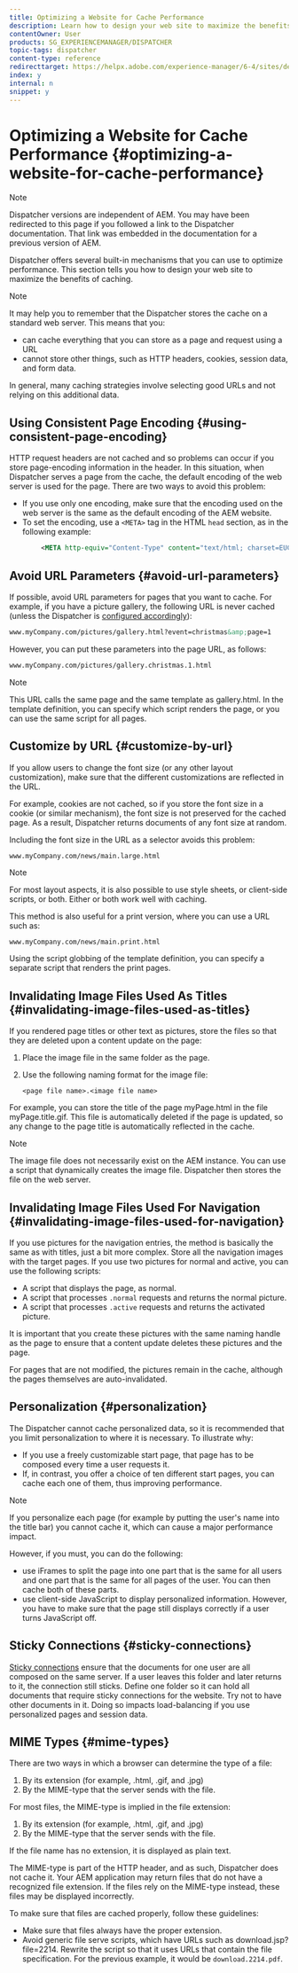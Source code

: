 ```yaml
---
title: Optimizing a Website for Cache Performance
description: Learn how to design your web site to maximize the benefits of caching.
contentOwner: User
products: SG_EXPERIENCEMANAGER/DISPATCHER
topic-tags: dispatcher
content-type: reference
redirecttarget: https://helpx.adobe.com/experience-manager/6-4/sites/deploying/using/configuring-performance.html
index: y
internal: n
snippet: y
---
```


# Optimizing a Website for Cache Performance {#optimizing-a-website-for-cache-performance}

<!-- 

Comment Type: remark
Last Modified By: Silviu Raiman (raiman)
Last Modified Date: 2017-10-25T04:13:34.919-0400

<p>This is a redirect to /experience-manager/6-2/sites/deploying/using/configuring-performance.html</p>

 -->

>[!NOTE]
>
>Dispatcher versions are independent of AEM. You may have been redirected to this page if you followed a link to the Dispatcher documentation. That link was embedded in the documentation for a previous version of AEM.

Dispatcher offers several built-in mechanisms that you can use to optimize performance. This section tells you how to design your web site to maximize the benefits of caching.

>[!NOTE]
>
>It may help you to remember that the Dispatcher stores the cache on a standard web server. This means that you:
>
>* can cache everything that you can store as a page and request using a URL
>* cannot store other things, such as HTTP headers, cookies, session data, and form data.
>
>In general, many caching strategies involve selecting good URLs and not relying on this additional data.

## Using Consistent Page Encoding {#using-consistent-page-encoding}

HTTP request headers are not cached and so problems can occur if you store page-encoding information in the header. In this situation, when Dispatcher serves a page from the cache, the default encoding of the web server is used for the page. There are two ways to avoid this problem:

* If you use only one encoding, make sure that the encoding used on the web server is the same as the default encoding of the AEM website.
* To set the encoding, use a `<META>` tag in the HTML `head` section, as in the following example:

```xml
        <META http-equiv="Content-Type" content="text/html; charset=EUC-JP">
```

## Avoid URL Parameters {#avoid-url-parameters}

If possible, avoid URL parameters for pages that you want to cache. For example, if you have a picture gallery, the following URL is never cached (unless the Dispatcher is [configured accordingly](dispatcher-configuration.md#main-pars_title_24)):

```xml
www.myCompany.com/pictures/gallery.html?event=christmas&amp;page=1
```

However, you can put these parameters into the page URL, as follows: 

```xml
www.myCompany.com/pictures/gallery.christmas.1.html

```

>[!NOTE]
>
>This URL calls the same page and the same template as gallery.html. In the template definition, you can specify which script renders the page, or you can use the same script for all pages.

## Customize by URL {#customize-by-url}

If you allow users to change the font size (or any other layout customization), make sure that the different customizations are reflected in the URL.

For example, cookies are not cached, so if you store the font size in a cookie (or similar mechanism), the font size is not preserved for the cached page. As a result, Dispatcher returns documents of any font size at random.

Including the font size in the URL as a selector avoids this problem:

```xml
www.myCompany.com/news/main.large.html
```

>[!NOTE]
>
>For most layout aspects, it is also possible to use style sheets, or client-side scripts, or both. Either or both work well with caching.
>
>This method is also useful for a print version, where you can use a URL such as:
>
>`www.myCompany.com/news/main.print.html`
>
>Using the script globbing of the template definition, you can specify a separate script that renders the print pages.

## Invalidating Image Files Used As Titles {#invalidating-image-files-used-as-titles}

If you rendered page titles or other text as pictures, store the files so that they are deleted upon a content update on the page:

1. Place the image file in the same folder as the page.
1. Use the following naming format for the image file:  
  
   `<page file name>.<image file name>`

For example, you can store the title of the page myPage.html in the file myPage.title.gif. This file is automatically deleted if the page is updated, so any change to the page title is automatically reflected in the cache.

>[!NOTE]
>
>The image file does not necessarily exist on the AEM instance. You can use a script that dynamically creates the image file. Dispatcher then stores the file on the web server.

## Invalidating Image Files Used For Navigation {#invalidating-image-files-used-for-navigation}

If you use pictures for the navigation entries, the method is basically the same as with titles, just a bit more complex. Store all the navigation images with the target pages. If you use two pictures for normal and active, you can use the following scripts:

* A script that displays the page, as normal.
* A script that processes `.normal` requests and returns the normal picture.
* A script that processes `.active` requests and returns the activated picture.

It is important that you create these pictures with the same naming handle as the page to ensure that a content update deletes these pictures and the page.

For pages that are not modified, the pictures remain in the cache, although the pages themselves are auto-invalidated.

## Personalization {#personalization}

The Dispatcher cannot cache personalized data, so it is recommended that you limit personalization to where it is necessary. To illustrate why:

* If you use a freely customizable start page, that page has to be composed every time a user requests it.
* If, in contrast, you offer a choice of ten different start pages, you can cache each one of them, thus improving performance.

>[!NOTE]
>
>If you personalize each page (for example by putting the user's name into the title bar) you cannot cache it, which can cause a major performance impact.
>
>However, if you must, you can do the following:
>
>* use iFrames to split the page into one part that is the same for all users and one part that is the same for all pages of the user. You can then cache both of these parts.
>* use client-side JavaScript to display personalized information. However, you have to make sure that the page still displays correctly if a user turns JavaScript off.
>

## Sticky Connections {#sticky-connections}

[Sticky connections](dispatcher.md#TheBenefitsofLoadBalancing) ensure that the documents for one user are all composed on the same server. If a user leaves this folder and later returns to it, the connection still sticks. Define one folder so it can hold all documents that require sticky connections for the website. Try not to have other documents in it. Doing so impacts load-balancing if you use personalized pages and session data.

## MIME Types {#mime-types}

There are two ways in which a browser can determine the type of a file:

1. By its extension (for example, .html, .gif, and .jpg)
1. By the MIME-type that the server sends with the file.

For most files, the MIME-type is implied in the file extension:

1. By its extension (for example, .html, .gif, and .jpg)
1. By the MIME-type that the server sends with the file.

If the file name has no extension, it is displayed as plain text.

The MIME-type is part of the HTTP header, and as such, Dispatcher does not cache it. Your AEM application may return files that do not have a recognized file extension. If the files rely on the MIME-type instead, these files may be displayed incorrectly.

To make sure that files are cached properly, follow these guidelines:

* Make sure that files always have the proper extension.
* Avoid generic file serve scripts, which have URLs such as download.jsp?file=2214. Rewrite the script so that it uses URLs that contain the file specification. For the previous example, it would be `download.2214.pdf`.

